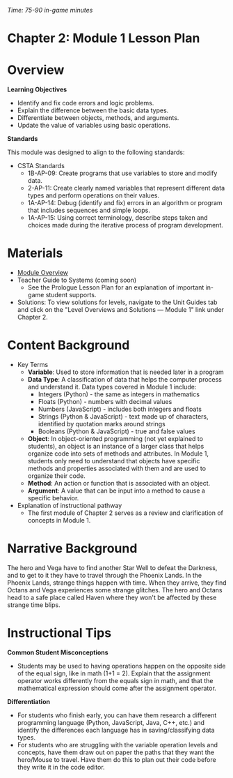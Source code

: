 _Time: 75-90 in-game minutes_

# Chapter 2: Module 1 Lesson Plan

# Overview

**Learning Objectives**

   - Identify and fix code errors and logic problems.
   - Explain the difference between the basic data types.
   - Differentiate between objects, methods, and arguments.
   - Update the value of variables using basic operations.

**Standards**

This module was designed to align to the following standards:

   - CSTA Standards
        - 1B-AP-09: Create programs that use variables to store and modify data.
        - 2-AP-11: Create clearly named variables that represent different data types and perform operations on their values.
        - 1A-AP-14: Debug (identify and fix) errors in an algorithm or program that includes sequences and simple loops.
        - 1A-AP-15: Using correct terminology, describe steps taken and choices made during the iterative process of program development.

# Materials

- [Module Overview](http://localhost:3000/teachers/resources/chapter2module1overview)
- Teacher Guide to Systems (coming soon)
    - See the Prologue Lesson Plan for an explanation of important in-game student supports.
- Solutions: To view solutions for levels, navigate to the Unit Guides tab and click on the &quot;Level Overviews and Solutions — Module 1&quot; link under Chapter 2.

# Content Background

- Key Terms
    - **Variable**: Used to store information that is needed later in a program
    - **Data Type**: A classification of data that helps the computer process and understand it. Data types covered in Module 1 include:
        - Integers (Python) - the same as integers in mathematics
        - Floats (Python) - numbers with decimal values
        - Numbers (JavaScript) - includes both integers and floats
        - Strings (Python &amp; JavaScript) - text made up of characters, identified by quotation marks around strings
        - Booleans (Python &amp; JavaScript) - true and false values
    - **Object**: In object-oriented programming (not yet explained to students), an object is an instance of a larger class that helps organize code into sets of methods and attributes. In Module 1, students only need to understand that objects have specific methods and properties associated with them and are used to organize their code.
    - **Method**: An action or function that is associated with an object.
    - **Argument**: A value that can be input into a method to cause a specific behavior. 
- Explanation of instructional pathway
    - The first module of Chapter 2 serves as a review and clarification of concepts in Module 1.

# **Narrative Background**

The hero and Vega have to find another Star Well to defeat the Darkness, and to get to it they have to travel through the Phoenix Lands. In the Phoenix Lands, strange things happen with time. When they arrive, they find Octans and Vega experiences some strange glitches. The hero and Octans head to a safe place called Haven where they won&#39;t be affected by these strange time blips.

# Instructional Tips

**Common Student Misconceptions**

- Students may be used to having operations happen on the opposite side of the equal sign, like in math (1+1 = 2). Explain that the assignment operator works differently from the equals sign in math, and that the mathematical expression should come after the assignment operator.

**Differentiation**

- For students who finish early, you can have them research a different programming language (Python, JavaScript, Java, C++, etc.) and identify the differences each language has in saving/classifying data types.
- For students who are struggling with the variable operation levels and concepts, have them draw out on paper the paths that they want the hero/Mouse to travel. Have them do this to plan out their code before they write it in the code editor.
